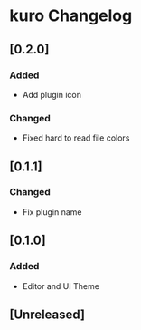<!-- Keep a Changelog guide -> https://keepachangelog.com -->

# kuro Changelog


## [0.2.0]
### Added 
- Add plugin icon
### Changed
- Fixed hard to read file colors

## [0.1.1]
### Changed
- Fix plugin name

## [0.1.0]
### Added
- Editor and UI Theme

## [Unreleased]